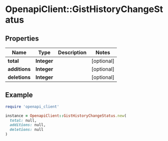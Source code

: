# OpenapiClient::GistHistoryChangeStatus

## Properties

| Name | Type | Description | Notes |
| ---- | ---- | ----------- | ----- |
| **total** | **Integer** |  | [optional] |
| **additions** | **Integer** |  | [optional] |
| **deletions** | **Integer** |  | [optional] |

## Example

```ruby
require 'openapi_client'

instance = OpenapiClient::GistHistoryChangeStatus.new(
  total: null,
  additions: null,
  deletions: null
)
```

